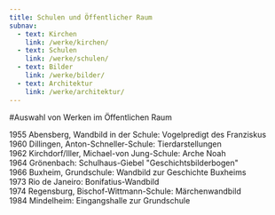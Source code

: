 ```yaml
---
title: Schulen und Öffentlicher Raum
subnav:
  - text: Kirchen
    link: /werke/kirchen/
  - text: Schulen
    link: /werke/schulen/
  - text: Bilder
    link: /werke/bilder/
  - text: Architektur
    link: /werke/architektur/
---
```


#Auswahl von Werken im Öffentlichen Raum
   
1955 Abensberg, Wandbild in der Schule: Vogelpredigt des Franziskus  
1960 Dillingen, Anton-Schneller-Schule: Tierdarstellungen   
1962 Kirchdorf/Iller, Michael-von Jung-Schule: Arche Noah  
1964 Grönenbach: Schulhaus-Giebel "Geschichtsbilderbogen"   
1966 Buxheim, Grundschule: Wandbild zur Geschichte Buxheims  
1973 Rio de Janeiro: Bonifatius-Wandbild  
1974 Regensburg, Bischof-Wittmann-Schule: Märchenwandbild     
1984 Mindelheim: Eingangshalle zur Grundschule